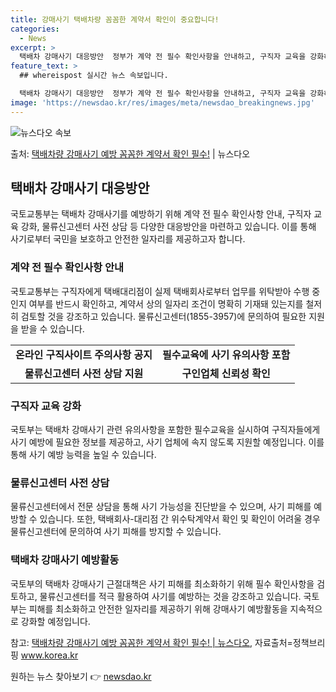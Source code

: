 ```yaml
---
title: 강매사기 택배차량 꼼꼼한 계약서 확인이 중요합니다!
categories:
  - News
excerpt: >
  택배차 강매사기 대응방안  정부가 계약 전 필수 확인사항을 안내하고, 구직자 교육을 강화하며, 물류신고센터 …
feature_text: >
  ## whereispost 실시간 뉴스 속보입니다.

  택배차 강매사기 대응방안  정부가 계약 전 필수 확인사항을 안내하고, 구직자 교육을 강화하며, 물류신고센터 …
image: 'https://newsdao.kr/res/images/meta/newsdao_breakingnews.jpg'
---
```


![뉴스다오 속보](https://newsdao.kr/res/images/meta/newsdao_breakingnews.jpg)

<p>출처: <a href="https://newsdao.kr/4363" rel="dofollow">택배차량 강매사기 예방 꼼꼼한 계약서 확인 필수!</a> | 뉴스다오</p>

<h2 data-ke-size="size26">택배차 강매사기 대응방안</h2>
국토교통부는 택배차 강매사기를 예방하기 위해 계약 전 필수 확인사항 안내, 구직자 교육 강화, 물류신고센터 사전 상담 등 다양한 대응방안을 마련하고 있습니다. 이를 통해 사기로부터 국민을 보호하고 안전한 일자리를 제공하고자 합니다.

<h3>계약 전 필수 확인사항 안내</h3>
<p data-ke-size="size16">국토교통부는 구직자에게 택배대리점이 실제 택배회사로부터 업무를 위탁받아 수행 중인지 여부를 반드시 확인하고, 계약서 상의 일자리 조건이 명확히 기재돼 있는지를 철저히 검토할 것을 강조하고 있습니다. 물류신고센터(1855-3957)에 문의하여 필요한 지원을 받을 수 있습니다.</p>
<table>
	<tr>
		<td style="text-align: center; height: 17px;"><b>온라인 구직사이트 주의사항 공지</b></td>
		<td style="text-align: center; height: 17px;"><b>필수교육에 사기 유의사항 포함</b></td>
	</tr>
	<tr>
		<td style="text-align: center; height: 17px;"><b>물류신고센터 사전 상담 지원</b></td>
		<td style="text-align: center; height: 17px;"><b>구인업체 신뢰성 확인</b></td>
	</tr>
</table>

<h3>구직자 교육 강화</h3>
<p data-ke-size="size16">국토부는 택배차 강매사기 관련 유의사항을 포함한 필수교육을 실시하여 구직자들에게 사기 예방에 필요한 정보를 제공하고, 사기 업체에 속지 않도록 지원할 예정입니다. 이를 통해 사기 예방 능력을 높일 수 있습니다.</p>

<h3>물류신고센터 사전 상담</h3>
<p data-ke-size="size16">물류신고센터에서 전문 상담을 통해 사기 가능성을 진단받을 수 있으며, 사기 피해를 예방할 수 있습니다. 또한, 택배회사-대리점 간 위수탁계약서 확인 및 확인이 어려울 경우 물류신고센터에 문의하여 사기 피해를 방지할 수 있습니다.</p>

<h3>택배차 강매사기 예방활동</h3>
<p data-ke-size="size16">국토부의 택배차 강매사기 근절대책은 사기 피해를 최소화하기 위해 필수 확인사항을 검토하고, 물류신고센터를 적극 활용하여 사기를 예방하는 것을 강조하고 있습니다. 국토부는 피해를 최소화하고 안전한 일자리를 제공하기 위해 강매사기 예방활동을 지속적으로 강화할 예정입니다.</p>

참고: <a href="https://newsdao.kr/4363">택배차량 강매사기 예방 꼼꼼한 계약서 확인 필수! | 뉴스다오</a>, 자료출처=정책브리핑 www.korea.kr 

원하는 뉴스 찾아보기 👉 <a href="https://newsdao.kr" rel="dofollow">newsdao.kr</a>



